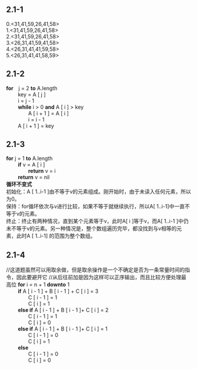 ## 2.1-1<br/>
0.<31,41,59,26,41,58><br/>
1.<31,41,59,26,41,58><br/>
2.<31,41,59,26,41,58><br/>
3.<26,31,41,59,41,58><br/>
4.<26,31,41,41,59,58><br/>
5.<26,31,41,41,58,59><br/>
## 2.1-2<br/>
**for**&emsp;j = 2 **to** A.length<br/>
&emsp;&emsp; key = A [ j ]<br/>
&emsp;&emsp; i = j - 1<br/>
&emsp;&emsp; **while** i > 0 **and** A [ i ] > key<br/>
&emsp;&emsp;&emsp;&emsp; A [ i + 1 ] = A [ i ]<br/>
&emsp;&emsp;&emsp;&emsp; i = i - 1<br/>
&emsp;&emsp; A [ i + 1 ] = key <br/>
## 2.1-3<br/>
**for** j = 1 **to** A.length<br>
&emsp;&emsp; **if** v = A [ i ]<br/>
&emsp;&emsp;&emsp;&emsp; **return** v =  i <br/>
&emsp;&emsp; **return** v = nil <br/>
**循环不变式**<br/>
初始化：A [ 1..i-1 ]由不等于v的元素组成。刚开始时，由于未读入任何元素，所以为0。<br/>
保持：for循环依次与v进行比较，如果不等于就继续执行，所以A[ 1..i-1]中一直不等于v的元素。<br/>
终止：终止有两种情况，直到某个元素等于v，此时A[ i ]等于v，而A[ 1..i-1 ]中仍未不等于v的元素。另一种情况是，整个数组遍历完毕，都没找到与v相等的元素，此时A [ 1..i-1] 的范围为整个数组。<br/>
## 2.1-4<br/>
//这道题虽然可以用取余做，但是取余操作是一个不确定是否为一条常量时间的指令，因此要避开它
//从后往前加是因为这样可以正序输出，而且比较方便处理最高位
**for** i = n + 1 **downto** 1<br/>
&emsp;&emsp; **if** A [ i - 1 ] + B [ i - 1 ] + C [ i ] = 3 <br/>
&emsp;&emsp;&emsp;&emsp; C [ i - 1 ] = 1<br/>
&emsp;&emsp;&emsp;&emsp; C [ i ] = 1 <br/>
&emsp;&emsp; **else if** A [ i - 1 ] + B [ i - 1 ]+ C [ i ] = 2 <br/>
&emsp;&emsp;&emsp;&emsp; C [ i - 1 ] = 1<br/>
&emsp;&emsp;&emsp;&emsp; C [ i ] = 0 <br/>
&emsp;&emsp; **else if** A [ i - 1 ] + B [ i - 1 ]+ C [ i ] = 1 <br/>
&emsp;&emsp;&emsp;&emsp; C [ i - 1 ] = 0<br/>
&emsp;&emsp;&emsp;&emsp; C [ i ] = 1 <br/>
&emsp;&emsp; **else** <br/>
&emsp;&emsp;&emsp;&emsp; C [ i - 1 ] = 0<br/>
&emsp;&emsp;&emsp;&emsp; C [ i ] = 0 <br/>
